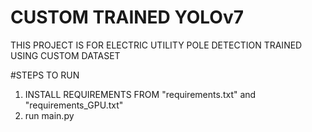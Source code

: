 # CUSTOM TRAINED YOLOv7

THIS PROJECT IS FOR ELECTRIC UTILITY POLE DETECTION TRAINED USING CUSTOM DATASET

#STEPS TO RUN

1. INSTALL REQUIREMENTS FROM "requirements.txt" and "requirements_GPU.txt"
2. run main.py


